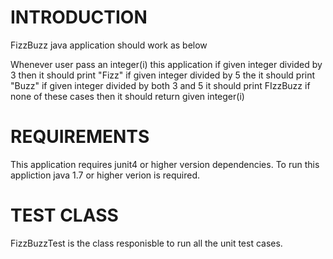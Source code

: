 
# INTRODUCTION

FizzBuzz java application should work as below

Whenever user pass an integer(i) this application 
if given integer divided by 3 then it should print "Fizz"
if given integer divided by 5 the it should print "Buzz"
if given integer divided by both 3 and 5 it should print FIzzBuzz
if none of these cases then it should return given integer(i)



# REQUIREMENTS

This application requires junit4 or higher version dependencies.
To run this appliction java 1.7 or higher verion is required.

# TEST CLASS

FizzBuzzTest is the class responisble to run all the unit test cases.

